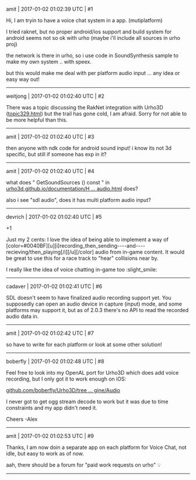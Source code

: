 amit | 2017-01-02 01:02:39 UTC | #1

Hi,
I am tryin to have a voice chat system in a app. (mutiplatform)

I tried raknet, but no proper android/ios support and build system for android seems not so ok with urho (maybe i'll include all sources in urho proj)

the network is there in urho, so i use code in SoundSynthesis sample to make my own system .. with speex.

but this would make me deal with per platform audio input ... any idea or easy way out!

-------------------------

weitjong | 2017-01-02 01:02:40 UTC | #2

There was a topic discussing the RakNet integration with Urho3D ([topic329.html](http://discourse.urho3d.io/t/raknet-open-sourced/338/1)) but the trail has gone cold, I am afraid. Sorry for not able to be more helpful than this.

-------------------------

amit | 2017-01-02 01:02:40 UTC | #3

then anyone with ndk code for android sound input! i know its not 3d specific, but still if someone has exp in it?

-------------------------

amit | 2017-01-02 01:02:40 UTC | #4

what does "	GetSoundSources () const " in [urho3d.github.io/documentation/H ... audio.html](http://urho3d.github.io/documentation/HEAD/class_urho3_d_1_1_audio.html) does?

also i see "sdl audio", does it has multi platform audio input?

-------------------------

devrich | 2017-01-02 01:02:40 UTC | #5

+1

Just my 2 cents: I love the idea of being able to implement a way of [color=#0040BF][u][i]recording_then_sending----and----recieving/then_playing[/i][/u][/color] audio from in-game content.  It would be great to use this for a race track to "hear" collisions near by.

I really like the idea of voice chatting in-game too  :slight_smile:

-------------------------

cadaver | 2017-01-02 01:02:41 UTC | #6

SDL doesn't seem to have finalized audio recording support yet. You supposedly can open an audio device in capture (input) mode, and some platforms may support it, but as of 2.0.3 there's no API to read the recorded audio data in.

-------------------------

amit | 2017-01-02 01:02:42 UTC | #7

so have to write for each platform or look at some other solution!

-------------------------

boberfly | 2017-01-02 01:02:48 UTC | #8

Feel free to look into my OpenAL port for Urho3D which does add voice recording, but I only got it to work enough on iOS:

[github.com/boberfly/Urho3D/tree ... gine/Audio](https://github.com/boberfly/Urho3D/tree/openal/Source/Engine/Audio)

I never got to get ogg stream decode to work but it was due to time constraints and my app didn't need it.

Cheers
-Alex

-------------------------

amit | 2017-01-02 01:02:53 UTC | #9

Thanks,
I am now doin a separate app on each platform for Voice Chat, not idle, but easy to work as of now.

aah, there should be a forum for "paid work requests on urho"  :bulb:

-------------------------

